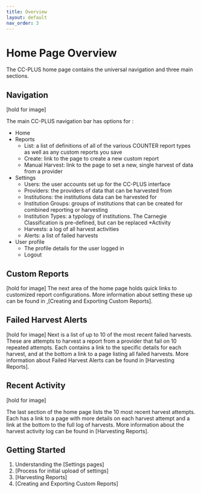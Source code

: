 ```yaml
---
title: Overview
layout: default
nav_order: 3
---
```

# Home Page Overview
The CC-PLUS home page contains the universal navigation and three main sections.

## Navigation
[hold for image]

The main CC-PLUS navigation bar has options for :
* Home
* Reports
  * List: a list of definitions of all of the various COUNTER report types as well as any custom reports you save
  * Create: link to the page to create a new custom report
  * Manual Harvest: link to the page to set a new, single harvest of data from a provider
* Settings
  * Users: the user accounts set up for the CC-PLUS interface
  * Providers: the providers of data that can be harvested from
  * Institutions: the institutions data can be harvested for
  * Institution Groups: groups of institutions that can be created for combined reporting or harvesting
  * Institution Types: a typology of institutions. The Carnegie Classification is pre-defined, but can be replaced
*Activity
  * Harvests: a log of all harvest activities
  * Alerts: a list of failed harvests
* User profile
  * The profile details for the user logged in
  * Logout

## Custom Reports
[hold for image]
The next area of the home page holds quick links to customized report configurations. More information about setting these up can be found in ,[Creating and Exporting Custom Reports].

## Failed Harvest Alerts
[hold for image]
Next is a list of up to 10 of the most recent failed harvests. These are attempts to harvest a report from a provider that fail on 10 repeated attempts. Each contains a link to the specific details for each harvest, and at the bottom a link to a page listing all failed harvests. More information about Failed Harvest Alerts can be found in [Harvesting Reports].

## Recent Activity
[hold for image]

The last section of the home page lists the 10 most recent harvest attempts. Each has a link to a page with more details on each harvest attempt and a link at the bottom to the full log of harvests. More information about the harvest activity log can be found in [Harvesting Reports].

## Getting Started

1. Understanding the [Settings pages]
  1. [Process for initial upload of settings]
2. [Harvesting Reports]
3. [Creating and Exporting Custom Reports]
